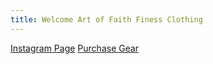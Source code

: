 ```yaml
---
title: Welcome Art of Faith Finess Clothing
---
```

[Instagram Page](https://www.instagram.com/art_of_faithfinessefitness/)
[Purchase Gear](https://www.etsy.com/shop/Aoffgraphics?coupon=AOFFSK2PROMO)
